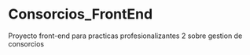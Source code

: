 # Consorcios_FrontEnd
Proyecto front-end para practicas profesionalizantes 2 sobre gestion de consorcios
